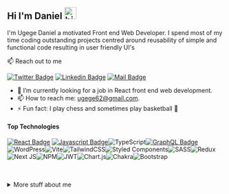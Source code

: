 ## Hi I'm Daniel <img src="https://user-images.githubusercontent.com/1303154/88677602-1635ba80-d120-11ea-84d8-d263ba5fc3c0.gif" width="28px" height="28px" alt="hi">

I'm Ugege Daniel a motivated Front end Web Developer. I spend most of my time coding outstanding projects centred around reusability of simple and functional code resulting in user friendly UI's

:mailbox: Reach out to me

[![Twitter Badge](https://img.shields.io/badge/-@U_Danny-1ca0f1?style=flat&labelColor=1ca0f1&logo=twitter&logoColor=white&link=https://twitter.com/ugege_daniel)](https://twitter.com/ugege_daniel) [![Linkedin Badge](https://img.shields.io/badge/-UgegeDaniel-0e76a8?style=flat&labelColor=0e76a8&logo=linkedin&logoColor=white)](https://www.linkedin.com/in/daniel-ugege-50a499227) [![Mail Badge](https://img.shields.io/badge/-UgegeDaniel-c0392b?style=flat&labelColor=c0392b&logo=gmail&logoColor=white)](mailto:ugege62@gmail.com)

- 🤔 I’m currently looking for a job in React front end web development.
- 📫 How to reach me: ugege62@gmail.com.
- ⚡ Fun fact: I play chess and sometimes play basketball 🏀

#### Top Technologies

<!-- TODO: Make technologies links takes you to repositories -->

[![React Badge](https://img.shields.io/badge/-React-61DBFB?style=for-the-badge&labelColor=black&logo=react&logoColor=61DBFB)](#) [![Javascript Badge](https://img.shields.io/badge/-Javascript-F0DB4F?style=for-the-badge&labelColor=black&logo=javascript&logoColor=F0DB4F)](#)![TypeScript](https://img.shields.io/badge/typescript-%23007ACC.svg?style=for-the-badge&logo=typescript&logoColor=white)[![GraphQL Badge](https://img.shields.io/badge/-GraphQl-e535ab?style=for-the-badge&labelColor=black&logo=node.js&logoColor=e535ab)](#)![WordPress](https://img.shields.io/badge/WordPress-%23117AC9.svg?style=for-the-badge&logo=WordPress&logoColor=white)![Vite](https://img.shields.io/badge/vite-%23646CFF.svg?style=for-the-badge&logo=vite&logoColor=white)![TailwindCSS](https://img.shields.io/badge/tailwindcss-%2338B2AC.svg?style=for-the-badge&logo=tailwind-css&logoColor=white)![Styled Components](https://img.shields.io/badge/styled--components-DB7093?style=for-the-badge&logo=styled-components&logoColor=white)![SASS](https://img.shields.io/badge/SASS-hotpink.svg?style=for-the-badge&logo=SASS&logoColor=white)![Redux](https://img.shields.io/badge/redux-%23593d88.svg?style=for-the-badge&logo=redux&logoColor=white)![Next JS](https://img.shields.io/badge/Next-black?style=for-the-badge&logo=next.js&logoColor=white)![NPM](https://img.shields.io/badge/NPM-%23000000.svg?style=for-the-badge&logo=npm&logoColor=white)![JWT](https://img.shields.io/badge/JWT-black?style=for-the-badge&logo=JSON%20web%20tokens)![Chart.js](https://img.shields.io/badge/chart.js-F5788D.svg?style=for-the-badge&logo=chart.js&logoColor=white)![Chakra](https://img.shields.io/badge/chakra-%234ED1C5.svg?style=for-the-badge&logo=chakraui&logoColor=white)![Bootstrap](https://img.shields.io/badge/bootstrap-%23563D7C.svg?style=for-the-badge&logo=bootstrap&logoColor=white)


<br />
<br />


<details>
<summary>
  More stuff about me
</summary>

<br >

I love learning new things and putting out projects that put to practice what I have learnt 


#### Github Stats

![UgegeDaniel's github stats](https://github-readme-stats.vercel.app/api?username=UgegeDaniel&count_private=true&theme=tokyonight&hide=contribs,prs)

</details>
